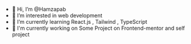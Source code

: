 - 👋 Hi, I’m @Hamzapab
- 👀 I’m interested in web development
- 🌱 I’m currently learning React.js , Tailwind , TypeScript
- 🚀  I'm currently working on Some Project on Frontend-mentor and self project

<!---
Hamzapab/Hamzapab is a ✨ special ✨ repository because its `README.md` (this file) appears on your GitHub profile.
You can click the Preview link to take a look at your changes.
--->
